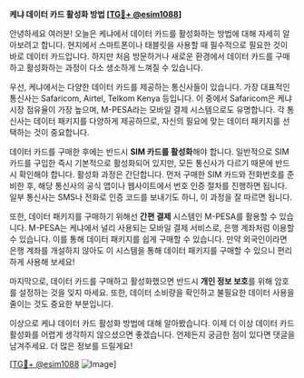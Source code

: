 **케냐 데이터 카드 활성화 방법 [[TG💪+ @esim1088](https://t.me/s/esim1088)]**

안녕하세요 여러분! 오늘은 케냐에서 데이터 카드를 활성화하는 방법에 대해 자세히 알아보려고 합니다. 현지에서 스마트폰이나 태블릿을 사용할 때 필수적으로 필요한 것이 바로 데이터 카드입니다. 하지만 처음 방문하거나 새로운 환경에서 데이터 카드를 구매하고 활성화하는 과정이 다소 생소하게 느껴질 수 있습니다.

우선, 케냐에서는 다양한 데이터 카드를 제공하는 통신사들이 있습니다. 가장 대표적인 통신사는 Safaricom, Airtel, Telkom Kenya 등입니다. 이 중에서 Safaricom은 케냐 시장 점유율이 가장 높으며, M-PESA라는 모바일 결제 시스템으로도 유명합니다. 각 통신사는 데이터 패키지를 다양하게 제공하므로, 자신의 필요에 맞는 데이터 패키지를 선택하는 것이 중요합니다.

데이터 카드를 구매한 후에는 반드시 **SIM 카드를 활성화**해야 합니다. 일반적으로 SIM 카드를 구입한 즉시 기본적으로 활성화되어 있지만, 모든 통신사가 다르기 때문에 반드시 확인해야 합니다. 활성화 과정은 간단합니다. 먼저 구매한 SIM 카드와 전화번호를 준비한 후, 해당 통신사의 공식 앱이나 웹사이트에서 번호 인증 절차를 진행하면 됩니다. 일부 통신사는 SMS나 전화로 인증 코드를 보내기도 하니, 이 과정을 잘 따르면 됩니다.

또한, 데이터 패키지를 구매하기 위해선 **간편 결제** 시스템인 M-PESA를 활용할 수 있습니다. M-PESA는 케냐에서 널리 사용되는 모바일 결제 서비스로, 은행 계좌처럼 이용할 수 있습니다. 이를 통해 데이터 패키지를 쉽게 구매할 수 있습니다. 만약 외국인이라면 은행 계좌를 개설하지 않아도 이 시스템을 통해 데이터 패키지를 구매할 수 있으니 편리하게 사용해 보세요!

마지막으로, 데이터 카드를 구매하고 활성화했으면 반드시 **개인 정보 보호**를 위해 암호를 설정하는 것을 잊지 마세요. 또한, 데이터 소비량을 확인하고 불필요한 데이터 사용을 줄이는 것도 중요한 부분입니다.

이상으로 케냐 데이터 카드 활성화 방법에 대해 알아봤습니다. 이제 더 이상 데이터 카드 활성화를 어렵게 생각하지 않으셨으면 좋겠습니다. 언제든지 궁금한 점이 있다면 댓글을 남겨주세요. 더 많은 정보를 드릴게요! 

[[TG💪+ @esim1088](https://t.me/s/esim1088) ![Image](https://i.postimg.cc/Y0z9fWf4/image.png)]